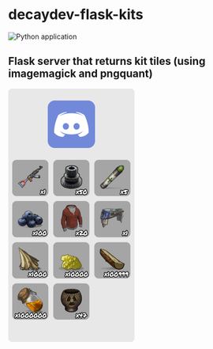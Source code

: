 # decaydev-flask-kits

![Python application](https://github.com/decaydev/flask-kits/workflows/Python%20application/badge.svg)

## Flask server that returns kit tiles (using imagemagick and pngquant) 

<img src="docs/o4Z6BtggJ.png" width="256" height="512">
